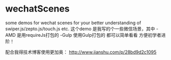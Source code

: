 # wechatScenes
some demos for wechat scenes for your better understanding of swiper.js/zepto.js/touch.js etc.
这个demo 是我写的个一些微信场景，其中
-AMD  是用requireJs打包的
-Gulp 使用Gulp打包的 都可以简单看看 方便初学者进阶！
 
 
配合我得技术博客使用更加奥：
http://www.jianshu.com/p/28bd9d2c1095
